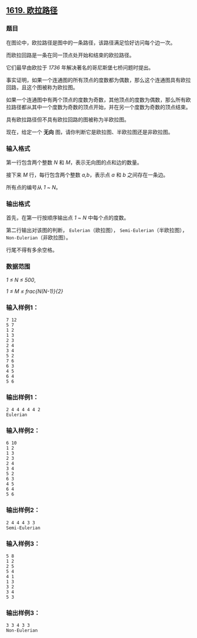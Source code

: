 ## [1619. 欧拉路径](https://www.acwing.com/problem/content/1621/)

### 题目

在图论中，欧拉路径是图中的一条路径，该路径满足恰好访问每个边一次。

而欧拉回路是一条在同一顶点处开始和结束的欧拉路径。

它们最早由欧拉于 *1736* 年解决著名的哥尼斯堡七桥问题时提出。

事实证明，如果一个连通图的所有顶点的度数都为偶数，那么这个连通图具有欧拉回路，且这个图被称为欧拉图。

如果一个连通图中有两个顶点的度数为奇数，其他顶点的度数为偶数，那么所有欧拉路径都从其中一个度数为奇数的顶点开始，并在另一个度数为奇数的顶点结束。

具有欧拉路径但不具有欧拉回路的图被称为半欧拉图。

现在，给定一个 **无向** 图，请你判断它是欧拉图、半欧拉图还是非欧拉图。

### 输入格式

第一行包含两个整数 *N* 和 *M*，表示无向图的点和边的数量。

接下来 *M* 行，每行包含两个整数 *a,b*，表示点 *a* 和 *b* 之间存在一条边。

所有点的编号从 *1 ~ N*。

### 输出格式

首先，在第一行按顺序输出点 *1 ~ N* 中每个点的度数。

第二行输出对该图的判断， `Eulerian`（欧拉图）， `Semi-Eulerian`（半欧拉图）， `Non-Eulerian`（非欧拉图）。

行尾不得有多余空格。

### 数据范围

*1 ≤ N ≤ 500*,

*1 ≤ M ≤ frac{N(N-1)}{2}*

### 输入样例1：

```
7 12
5 7
1 2
1 3
2 3
2 4
3 4
5 2
7 6
6 3
4 5
6 4
5 6
```

### 输出样例1：

```
2 4 4 4 4 4 2
Eulerian
```

### 输入样例2：

```
6 10
1 2
1 3
2 3
2 4
3 4
5 2
6 3
4 5
6 4
5 6
```

### 输出样例2：

```
2 4 4 4 3 3
Semi-Eulerian
```

### 输入样例3：

```
5 8
1 2
2 5
5 4
4 1
1 3
3 2
3 4
5 3
```

### 输出样例3：

```
3 3 4 3 3
Non-Eulerian
```
